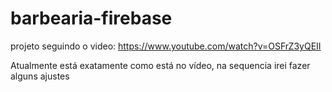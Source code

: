 # barbearia-firebase

projeto seguindo o video: https://www.youtube.com/watch?v=OSFrZ3yQEII

Atualmente está exatamente como está no vídeo, na sequencia irei fazer alguns ajustes
